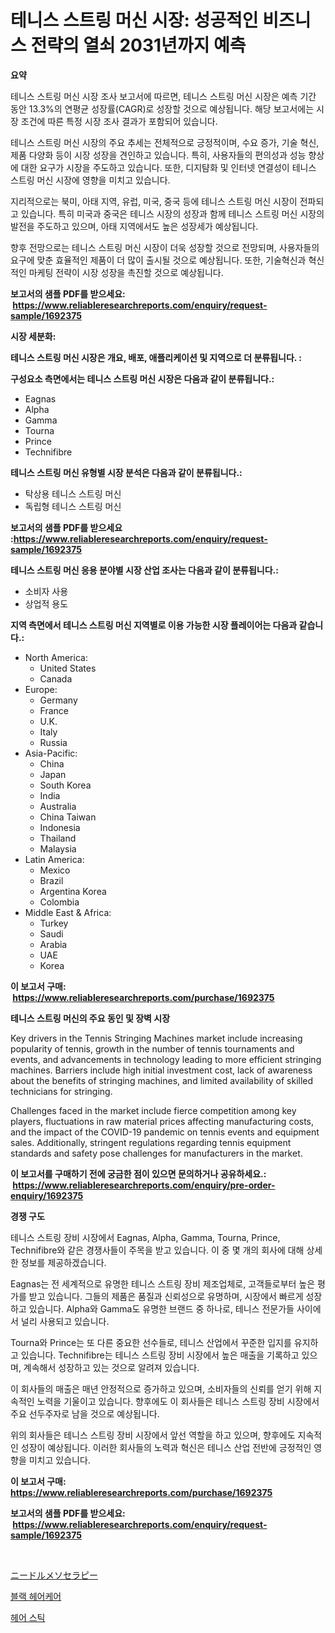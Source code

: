 <p><h1>테니스 스트링 머신 시장: 성공적인 비즈니스 전략의 열쇠 2031년까지 예측</h1></p><p><strong>요약</strong></p>
<p><p>테니스 스트링 머신 시장 조사 보고서에 따르면, 테니스 스트링 머신 시장은 예측 기간 동안 13.3%의 연평균 성장률(CAGR)로 성장할 것으로 예상됩니다. 해당 보고서에는 시장 조건에 따른 특정 시장 조사 결과가 포함되어 있습니다. </p><p>테니스 스트링 머신 시장의 주요 추세는 전체적으로 긍정적이며, 수요 증가, 기술 혁신, 제품 다양화 등이 시장 성장을 견인하고 있습니다. 특히, 사용자들의 편의성과 성능 향상에 대한 요구가 시장을 주도하고 있습니다. 또한, 디지턈화 및 인터넷 연결성이 테니스 스트링 머신 시장에 영향을 미치고 있습니다. </p><p>지리적으로는 북미, 아태 지역, 유럽, 미국, 중국 등에 테니스 스트링 머신 시장이 전파되고 있습니다. 특히 미국과 중국은 테니스 시장의 성장과 함께 테니스 스트링 머신 시장의 발전을 주도하고 있으며, 아태 지역에서도 높은 성장세가 예상됩니다.</p><p>향후 전망으로는 테니스 스트링 머신 시장이 더욱 성장할 것으로 전망되며, 사용자들의 요구에 맞춘 효율적인 제품이 더 많이 출시될 것으로 예상됩니다. 또한, 기술혁신과 혁신적인 마케팅 전략이 시장 성장을 촉진할 것으로 예상됩니다.</p></p>
<p><strong>보고서의 샘플 PDF를 받으세요: &nbsp;<a href="https://www.reliableresearchreports.com/enquiry/request-sample/1692375">https://www.reliableresearchreports.com/enquiry/request-sample/1692375</a></strong></p>
<p><strong>시장 세분화:</strong></p>
<p><strong> 테니스 스트링 머신 시장은 개요, 배포, 애플리케이션 및 지역으로 더 분류됩니다. :</strong></p>
<p><strong>구성요소 측면에서는 테니스 스트링 머신 시장은 다음과 같이 분류됩니다.:</strong></p>
<p><ul><li>Eagnas</li><li>Alpha</li><li>Gamma</li><li>Tourna</li><li>Prince</li><li>Technifibre</li></ul></p>
<p><strong> 테니스 스트링 머신 유형별 시장 분석은 다음과 같이 분류됩니다.:</strong></p>
<p><ul><li>탁상용 테니스 스트링 머신</li><li>독립형 테니스 스트링 머신</li></ul></p>
<p><strong>보고서의 샘플 PDF를 받으세요 :<a href="https://www.reliableresearchreports.com/enquiry/request-sample/1692375">https://www.reliableresearchreports.com/enquiry/request-sample/1692375</a></strong></p>
<p><strong> 테니스 스트링 머신 응용 분야별 시장 산업 조사는 다음과 같이 분류됩니다.:</strong></p>
<p><ul><li>소비자 사용</li><li>상업적 용도</li></ul></p>
<p><strong>지역 측면에서 테니스 스트링 머신 지역별로 이용 가능한 시장 플레이어는 다음과 같습니다.:</strong></p>
<p><ul>
    <li>
        North America:
        <ul>
            <li>United States</li>
            <li>Canada</li>
        </ul>
    </li>
    <li>
        Europe:
        <ul>
            <li>Germany</li>
            <li>France</li>
            <li>U.K.</li>
            <li>Italy</li>
            <li>Russia</li>
        </ul>
    </li>
    <li>
        Asia-Pacific:
        <ul>
            <li>China</li>
            <li>Japan</li>
            <li>South Korea</li>
            <li>India</li>
            <li>Australia</li>
            <li>China Taiwan</li>
            <li>Indonesia</li>
            <li>Thailand</li>
            <li>Malaysia</li>
        </ul>
    </li>
    <li>
        Latin America:
        <ul>
            <li>Mexico</li>
            <li>Brazil</li>
            <li>Argentina Korea</li>
            <li>Colombia</li>
        </ul>
    </li>
    <li>
        Middle East & Africa:
        <ul>
            <li>Turkey</li>
            <li>Saudi</li>
            <li>Arabia</li>
            <li>UAE</li>
            <li>Korea</li>
        </ul>
    </li>
    </ul></p>
<p><strong>이 보고서 구매: &nbsp;<a href="https://www.reliableresearchreports.com/purchase/1692375">https://www.reliableresearchreports.com/purchase/1692375</a></strong></p>
<p><strong>테니스 스트링 머신의 주요 동인 및 장벽 시장</strong></p>
<p><p>Key drivers in the Tennis Stringing Machines market include increasing popularity of tennis, growth in the number of tennis tournaments and events, and advancements in technology leading to more efficient stringing machines. Barriers include high initial investment cost, lack of awareness about the benefits of stringing machines, and limited availability of skilled technicians for stringing.</p><p>Challenges faced in the market include fierce competition among key players, fluctuations in raw material prices affecting manufacturing costs, and the impact of the COVID-19 pandemic on tennis events and equipment sales. Additionally, stringent regulations regarding tennis equipment standards and safety pose challenges for manufacturers in the market.</p></p>
<p><strong>이 보고서를 구매하기 전에 궁금한 점이 있으면 문의하거나 공유하세요.: &nbsp;<a href="https://www.reliableresearchreports.com/enquiry/pre-order-enquiry/1692375">https://www.reliableresearchreports.com/enquiry/pre-order-enquiry/1692375</a></strong></p>
<p><strong>경쟁 구도</strong></p>
<p><p>테니스 스트링 장비 시장에서 Eagnas, Alpha, Gamma, Tourna, Prince, Technifibre와 같은 경쟁사들이 주목을 받고 있습니다. 이 중 몇 개의 회사에 대해 상세한 정보를 제공하겠습니다.</p><p>Eagnas는 전 세계적으로 유명한 테니스 스트링 장비 제조업체로, 고객들로부터 높은 평가를 받고 있습니다. 그들의 제품은 품질과 신뢰성으로 유명하며, 시장에서 빠르게 성장하고 있습니다. Alpha와 Gamma도 유명한 브랜드 중 하나로, 테니스 전문가들 사이에서 널리 사용되고 있습니다.</p><p>Tourna와 Prince는 또 다른 중요한 선수들로, 테니스 산업에서 꾸준한 입지를 유지하고 있습니다. Technifibre는 테니스 스트링 장비 시장에서 높은 매출을 기록하고 있으며, 계속해서 성장하고 있는 것으로 알려져 있습니다.</p><p>이 회사들의 매출은 매년 안정적으로 증가하고 있으며, 소비자들의 신뢰를 얻기 위해 지속적인 노력을 기울이고 있습니다. 향후에도 이 회사들은 테니스 스트링 장비 시장에서 주요 선두주자로 남을 것으로 예상됩니다.</p><p>위의 회사들은 테니스 스트링 장비 시장에서 앞선 역할을 하고 있으며, 향후에도 지속적인 성장이 예상됩니다. 이러한 회사들의 노력과 혁신은 테니스 산업 전반에 긍정적인 영향을 미치고 있습니다.</p></p>
<p><strong>이 보고서 구매: &nbsp; <a href="https://www.reliableresearchreports.com/purchase/1692375">https://www.reliableresearchreports.com/purchase/1692375</a></strong></p>
<p><strong>보고서의 샘플 PDF를 받으세요: &nbsp;<a href="https://www.reliableresearchreports.com/enquiry/request-sample/1692375">https://www.reliableresearchreports.com/enquiry/request-sample/1692375</a></strong><strong></strong></p>
<p>&nbsp;</p>
<p><p><a href="https://github.com/EstelWisozk1/Market-Research-Report-List-1/blob/main/730789112061.md">ニードルメソセラピー</a></p><p><a href="https://github.com/GabrielBlanda5656/Market-Research-Report-List-1/blob/main/102313811301.md">블랙 헤어케어</a></p><p><a href="https://github.com/CorEmtymerich56566/Market-Research-Report-List-1/blob/main/869799611302.md">헤어 스틱</a></p></p>